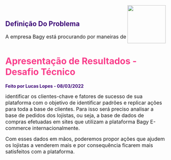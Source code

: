 <!DOCTYPE html>
<html lang="pt-br">
<head>
 <meta charset="utf-8"/>
 <meta content="width=device-width, initial-scale=1, maximum-scale=1" name="viewport">
</head>
<body>

<div>
    <div style="float:right">
        <img src='https://site.bagy.com.br/wp-content/uploads/2021/02/logo-1.png' style="width:120px;">
    </div>
    <div style="float:left">
         <font color='#F93D8A'><h1>Apresentação de Resultados - Desafio Técnico</h1></font>
        <p><font color='#3C0877'><strong>Feito por Lucas Lopes - 08/03/2022</strong></font></p>
    </div>
</div><br>

  <div>
     <font color='#3C0877'><h2>Definição Do Problema</h2></font>
</div>

<p>
    <font size="3">
        A empresa <a src="https://site.bagy.com.br/?utm_source=google&utm_medium=cpc&utm_campaign=venda&utm_term=frio&utm_content=%5BVD%5D%5BDIRETO%5D%5BCPA%5D%5BSEARCH%5D%5BNEWBAGYINSTITUICIONAL%5D&hsa_acc=8672170918&hsa_cam=8192174854&hsa_grp=125590608621&hsa_ad=554852491567&hsa_src=g&hsa_tgt=aud-1146352535928%3Adsa-1442198972820&hsa_kw&hsa_mt&hsa_net=adwords&hsa_ver=3&gclid=Cj0KCQiAmpyRBhC-ARIsABs2EArQHQ8vaSFzJ5JazPoJ6nRz_Javih4_pNHhPWlNwgPBg-hqPFJc6kEaAhkPEALw_wcB"> Bagy</a> está procurando por maneiras de identificar os clientes-chave e fatores de sucesso de sua plataforma com o objetivo de identificar padrões e replicar ações para toda a base de clientes. Para isso será preciso analisar a base de pedidos dos lojistas, ou seja, a base de dados de compras efetuadas em sites que utilizam a plataforma Bagy E-commerce internacionalmente.
    </font>
</p>
<p>
    <font size="3">
    Com esses dados em mãos, poderemos propor ações que ajudem os lojistas a venderem
mais e por consequência ficarem mais satisfeitos com a plataforma. 
    </font>
</p>
<br>
  
</body>
</html>

